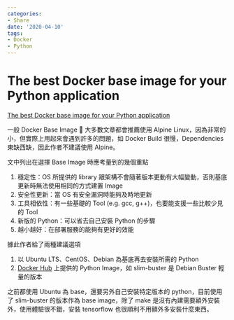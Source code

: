 ```yaml
---
categories:
- Share
date: '2020-04-10'
tags:
- Docker
- Python
---
```


# The best Docker base image for your Python application

[The best Docker base image for your Python application](https://pythonspeed.com/articles/base-image-python-docker-images/)

一般 Docker Base Image  大多數文章都會推薦使用 Alpine Linux，因為非常的小，但實際上用起來會遇到許多的問題，如 Docker Build 很慢，Dependencies 東缺西缺，因此作者不建議使用 Alpine。

文中列出在選擇 Base Image 時應考量到的幾個重點

1. 穩定性：OS 所提供的 library 跟架構不會隨著版本更動有大幅變動，否則基底更新時無法使用相同的方式建置 Image
2. 安全性更新：當 OS 有安全漏洞時能夠及時地更新
3. 工具相依性：有一些基礎的 Tool (e.g. gcc, g++)，也要能支援一些比較少見的 Tool
4. 新版的 Python：可以省去自己安裝 Python 的步驟
5. 越小越好：在部署服務的能夠有更好的效能

據此作者給了兩種建議選項

1. 以 Ubuntu LTS、CentOS、Debian 為基底再去安裝所需的 Python
2. [Docker Hub](https://hub.docker.com/_/python) 上提供的 Python Image，如 slim-buster 是 Debian Buster 輕量的版本

之前都使用 Ubuntu 為 base，還要另外自己安裝特定版本的 python，目前使用了 slim-buster 的版本作為 base image，除了 make 是沒有內建需要額外安裝外，使用體驗很不錯，安裝 tensorflow 也很順利不用額外多安裝什麼東西。
